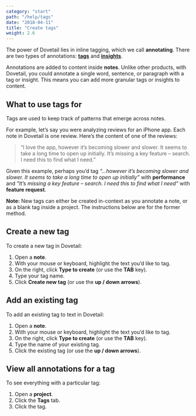 ```yaml
---
category: "start"
path: "/help/tags"
date: "2018-04-11"
title: "Create tags"
weight: 2.6
---
```


The power of Dovetail lies in inline tagging, which we call **annotating**. There are two types of annotations: [**tags**](/help/tags) and [**insights**](/help/insights).

Annotations are added to content inside **notes**. Unlike other products, with Dovetail, you could annotate a single word, sentence, or paragraph with a tag or insight. This means you can add more granular tags or insights to content.

## What to use tags for

Tags are used to keep track of patterns that emerge across notes.

For example, let’s say you were analyzing reviews for an iPhone app. Each note in Dovetail is one review. Here’s the content of one of the reviews:

> “I love the app, however it’s becoming slower and slower. It seems to take a long time to open up initially. It’s missing a key feature – search. I need this to find what I need.”

Given this example, perhaps you’d tag _“…however it’s becoming slower and slower. It seems to take a long time to open up initially”_ with **performance** and _“It’s missing a key feature – search. I need this to find what I need”_ with **feature request**.

**Note:** New tags can either be created in-context as you annotate a note, or as a blank tag inside a project. The instructions below are for the former method.

## Create a new tag

To create a new tag in Dovetail:

1.  Open a **note**.
1.  With your mouse or keyboard, highlight the text you’d like to tag.
1.  On the right, click **Type to create** (or use the **TAB** key).
1.  Type your tag name.
1.  Click **Create new tag** (or use the **up / down arrows**).

## Add an existing tag

To add an existing tag to text in Dovetail:

1.  Open a **note**.
1.  With your mouse or keyboard, highlight the text you’d like to tag.
1.  On the right, click **Type to create** (or use the **TAB** key).
1.  Type the name of your existing tag.
1.  Click the existing tag (or use the **up / down arrows**).

## View all annotations for a tag

To see everything with a particular tag:

1.  Open a **project**.
1.  Click the **Tags** tab.
1.  Click the tag.
